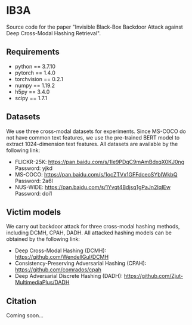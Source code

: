 # IB3A
Source code for the paper "Invisible Black-Box Backdoor Attack against Deep Cross-Modal Hashing Retrieval".

## Requirements
* python == 3.7.10
* pytorch == 1.4.0
* torchvision == 0.2.1
* numpy == 1.19.2
* h5py == 3.4.0
* scipy == 1.7.1

## Datasets
We use three cross-modal datasets for experiments. Since MS-COCO do not have common text features, we use the pre-trained BERT model to extract 1024-dimension text features. All datasets are available by the following link:

* FLICKR-25K: https://pan.baidu.com/s/1Ie9PDqC9mAmBdxqX0KJ0ng <br> Password: yjkd
* MS-COCO: https://pan.baidu.com/s/1ocZTVx1GFFdceoSYbIWkbQ <br> Password: 2a6l
* NUS-WIDE: https://pan.baidu.com/s/1Yvqt4Bdjsq1gPaJn2IqIEw <br> Password: doi1

## Victim models
We carry out backdoor attack for three cross-modal hashing methods, including DCMH, CPAH, DADH. All attacked hashing models can be obtained by the following link:

* Deep Cross-Modal Hashing (DCMH): https://github.com/WendellGul/DCMH
* Consistency-Preserving Adversarial Hashing (CPAH): https://github.com/comrados/cpah
* Deep Adversarial Discrete Hashing (DADH): https://github.com/Zjut-MultimediaPlus/DADH

## Citation
Coming soon...
